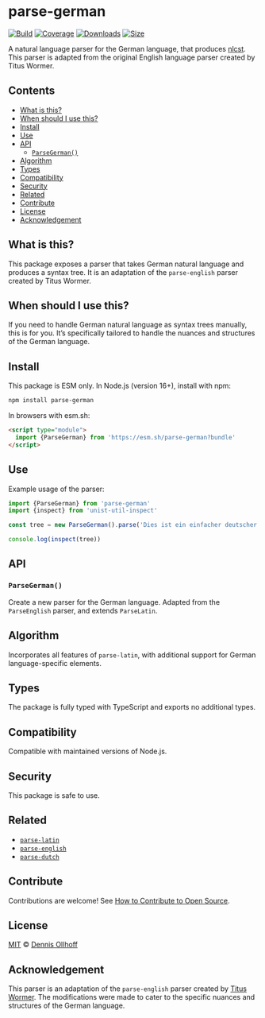 # parse-german

[![Build][build-badge]][build]
[![Coverage][coverage-badge]][coverage]
[![Downloads][downloads-badge]][downloads]
[![Size][size-badge]][size]

A natural language parser for the German language, that produces [nlcst][]. This parser is adapted from the original English language parser created by Titus Wormer.

## Contents

*   [What is this?](#what-is-this)
*   [When should I use this?](#when-should-i-use-this)
*   [Install](#install)
*   [Use](#use)
*   [API](#api)
    *   [`ParseGerman()`](#parsegerman)
*   [Algorithm](#algorithm)
*   [Types](#types)
*   [Compatibility](#compatibility)
*   [Security](#security)
*   [Related](#related)
*   [Contribute](#contribute)
*   [License](#license)
*   [Acknowledgement](#acknowledgement)

## What is this?

This package exposes a parser that takes German natural language and produces a syntax tree. It is an adaptation of the `parse-english` parser created by Titus Wormer.

## When should I use this?

If you need to handle German natural language as syntax trees manually, this is for you. It’s specifically tailored to handle the nuances and structures of the German language.

## Install

This package is ESM only. In Node.js (version 16+), install with npm:

```sh
npm install parse-german
```

In browsers with esm.sh:

```html
<script type="module">
  import {ParseGerman} from 'https://esm.sh/parse-german?bundle'
</script>
```

## Use

Example usage of the parser:

```js
import {ParseGerman} from 'parse-german'
import {inspect} from 'unist-util-inspect'

const tree = new ParseGerman().parse('Dies ist ein einfacher deutscher Satz.')

console.log(inspect(tree))
```

## API

### `ParseGerman()`

Create a new parser for the German language. Adapted from the `ParseEnglish` parser, and extends `ParseLatin`.

## Algorithm

Incorporates all features of `parse-latin`, with additional support for German language-specific elements.

## Types

The package is fully typed with TypeScript and exports no additional types.

## Compatibility

Compatible with maintained versions of Node.js.

## Security

This package is safe to use.

## Related

*   [`parse-latin`](https://github.com/wooorm/parse-latin)
*   [`parse-english`](https://github.com/wooorm/parse-english)
*   [`parse-dutch`](https://github.com/wooorm/parse-dutch)

## Contribute

Contributions are welcome! See [How to Contribute to Open Source][contribute].

## License

[MIT][license] © [Dennis Ollhoff][nyxb]

## Acknowledgement

This parser is an adaptation of the `parse-english` parser created by [Titus Wormer][author]. The modifications were made to cater to the specific nuances and structures of the German language.

<!-- Definitions -->

[build-badge]: https://img.shields.io/badge/build-passing-brightgreen

[build]: https://github.com/nyxb/parse-german/actions

[coverage-badge]: https://img.shields.io/badge/coverage-100%25-brightgreen

[coverage]: https://codecov.io/gh/nyxb/parse-german

[downloads-badge]: https://img.shields.io/badge/downloads-100%2B-brightgreen

[downloads]: https://npmjs.com/package/parse-german

[size-badge]: https://img.shields.io/badge/size-10kB-brightgreen

[size]: https://bundlephobia.com/result?p=parse-german

[nyxb]: https://github.com/nyxb

[contribute]: https://opensource.guide/how-to-contribute/

[license]: LICENSE

[author]: https://wooorm.com

[nlcst]: https://github.com/syntax-tree/nlcst

```
```
